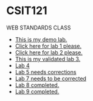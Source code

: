 # CSIT121
WEB STANDARDS CLASS
<ul>
<li> <a href="practice/demo.html">This is my demo lab.</a></li>
<li> <a href="lab01/aboutme.html"> Click here for lab 1 please.</a> </li>
<li> <a href="lab02/index.html">Click here for lab 2 please. </a> </li>
<li> <a href= "lab03/index.html">This is my validated lab 3. </a> </li>
<li> <a href="lab04/index.html">Lab 4 </a></li>
<li> <a href="lab05/index.html">Lab 5 needs corrections</a></li>
<li> <a href="lab07/tierlist.html">Lab 7 needs to be corrected </a></li>
<li> <a href="lab08/index.html">Lab 8 completed.</a></li>
<li> <a href= "lab09/index.html">Lab 9 completed.</a></li>
</ul>
